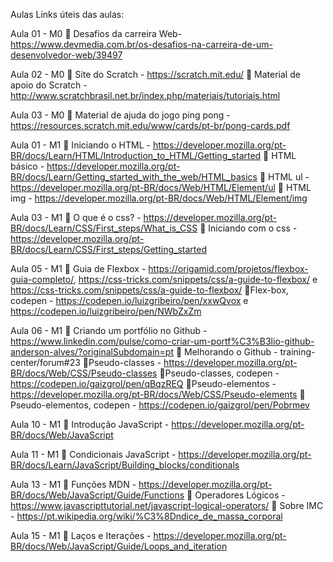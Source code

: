 Aulas
Links úteis das aulas:

Aula 01 - M0
📌 Desafios da carreira Web- https://www.devmedia.com.br/os-desafios-na-carreira-de-um-desenvolvedor-web/39497

Aula 02 - M0
📌 Site do Scratch - https://scratch.mit.edu/
📌 Material de apoio do Scratch -http://www.scratchbrasil.net.br/index.php/materiais/tutoriais.html

Aula 03 - M0
📌 Material de ajuda do jogo ping pong - https://resources.scratch.mit.edu/www/cards/pt-br/pong-cards.pdf

Aula 01 - M1
📌 Iniciando o HTML - https://developer.mozilla.org/pt-BR/docs/Learn/HTML/Introduction_to_HTML/Getting_started
📌 HTML básico - https://developer.mozilla.org/pt-BR/docs/Learn/Getting_started_with_the_web/HTML_basics
📌 HTML ul - https://developer.mozilla.org/pt-BR/docs/Web/HTML/Element/ul
📌 HTML img - https://developer.mozilla.org/pt-BR/docs/Web/HTML/Element/img

Aula 03 - M1
📌 O que é o css? - https://developer.mozilla.org/pt-BR/docs/Learn/CSS/First_steps/What_is_CSS
📌 Iniciando com o css - https://developer.mozilla.org/pt-BR/docs/Learn/CSS/First_steps/Getting_started

Aula 05 - M1
📌 Guia de Flexbox - https://origamid.com/projetos/flexbox-guia-completo/, https://css-tricks.com/snippets/css/a-guide-to-flexbox/ e https://css-tricks.com/snippets/css/a-guide-to-flexbox/
📌Flex-box, codepen - https://codepen.io/luizgribeiro/pen/xxwQvox e https://codepen.io/luizgribeiro/pen/NWbZxZm

Aula 06 - M1
📌 Criando um portfólio no Github - https://www.linkedin.com/pulse/como-criar-um-portf%C3%B3lio-github-anderson-alves/?originalSubdomain=pt
📌 Melhorando o Github - training-center/forum#23
📌Pseudo-classes - https://developer.mozilla.org/pt-BR/docs/Web/CSS/Pseudo-classes
📌Pseudo-classes, codepen - https://codepen.io/gaizgrol/pen/qBqzREQ
📌Pseudo-elementos - https://developer.mozilla.org/pt-BR/docs/Web/CSS/Pseudo-elements
📌Pseudo-elementos, codepen - https://codepen.io/gaizgrol/pen/Pobrmev

Aula 10 - M1
📌 Introdução JavaScript - https://developer.mozilla.org/pt-BR/docs/Web/JavaScript

Aula 11 - M1
📌 Condicionais JavaScript - https://developer.mozilla.org/pt-BR/docs/Learn/JavaScript/Building_blocks/conditionals

Aula 13 - M1
📌 Funções MDN - https://developer.mozilla.org/pt-BR/docs/Web/JavaScript/Guide/Functions
📌 Operadores Lógicos - https://www.javascripttutorial.net/javascript-logical-operators/
📌 Sobre IMC - https://pt.wikipedia.org/wiki/%C3%8Dndice_de_massa_corporal

Aula 15 - M1
📌 Laços e Iterações - https://developer.mozilla.org/pt-BR/docs/Web/JavaScript/Guide/Loops_and_iteration
